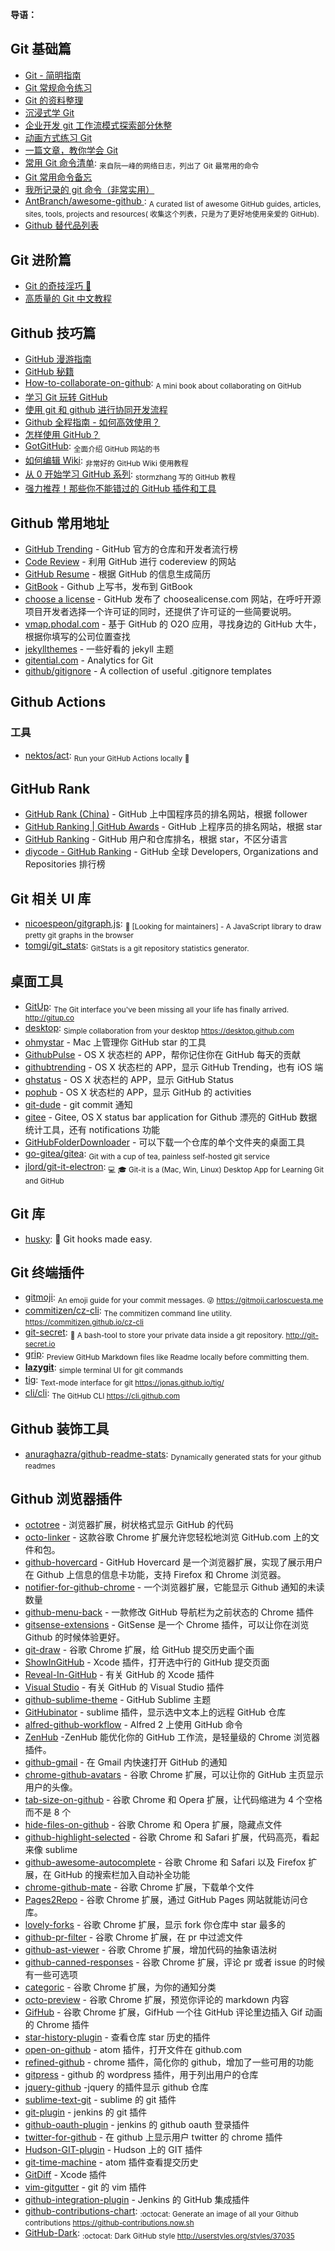 **导语：**

## Git 基础篇

- [Git - 简明指南](http://rogerdudler.github.io/git-guide/index.zh.html)
- [Git 常规命令练习](http://pcottle.github.io/learnGitBranching)
- [Git 的资料整理](https://github.com/xirong/my-git)
- [沉浸式学 Git](http://igit.linuxtoy.org/contents.html)
- [企业开发 git 工作流模式探索部分休整](https://github.com/xirong/my-git/blob/master/git-workflow-tutorial.md)
- [动画方式练习 Git](https://learngitbranching.js.org/)
- [一篇文章，教你学会 Git](http://www.jianshu.com/p/072587b47515)
- [常用 Git 命令清单](http://www.ruanyifeng.com/blog/2015/12/git-cheat-sheet.html): <sub>来自阮一峰的网络日志，列出了 Git 最常用的命令</sub>
- [Git 常用命令备忘](https://jeffjade.com/2014/12/22/2014-12-22-gitmemo/)
- [我所记录的 git 命令（非常实用）](http://www.cnblogs.com/fanfan259/p/4810517.html)
- [AntBranch/awesome-github ](https://github.com/AntBranch/awesome-github): <sub>A curated list of awesome GitHub guides, articles, sites, tools, projects and resources( 收集这个列表，只是为了更好地使用亲爱的 GitHub).</sub>
- [Github 替代品列表](https://tutswiki.com/github-alternatives/)

## Git 进阶篇

- [Git 的奇技淫巧 🙈](https://github.com/521xueweihan/git-tips)
- [高质量的 Git 中文教程](https://github.com/geeeeeeeeek/git-recipes/wiki)

## Github 技巧篇

- [GitHub 漫游指南](https://github.com/phodal/github-roam)
- [GitHub 秘籍](https://github.com/tiimgreen/github-cheat-sheet/blob/master/README.zh-cn.md)
- [How-to-collaborate-on-github](https://github.com/eonist/How-to-collaborate-on-github): <sub>A mini book about collaborating on GitHub</sub>
- [学习 Git 玩转 GitHub](http://www.extlight.com/2017/09/18/%E5%AD%A6%E4%B9%A0Git%E7%8E%A9%E8%BD%ACGitHub/)
- [使用 git 和 github 进行协同开发流程](http://livoras.com/post/28)
- [Github 全程指南 - 如何高效使用？](https://github.com/xirong/my-git/blob/master/how-to-use-github.md)
- [怎样使用 GitHub？](https://www.zhihu.com/question/20070065/answer/79557687)
- [GotGitHub](http://www.worldhello.net/gotgithub/index.html): <sub>全面介绍 GitHub 网站的书</sub>
- [如何编辑 Wiki](https://github.com/g0v/dev/wiki/%E5%A6%82%E4%BD%95%E7%B7%A8%E8%BC%AF-Wiki): <sub>非常好的 GitHub Wiki 使用教程</sub>
- [从 0 开始学习 GitHub 系列](http://stormzhang.com/github/2016/05/25/learn-github-from-zero1/): <sub>stormzhang 写的 GitHub 教程</sub>
- [强力推荐！那些你不能错过的 GitHub 插件和工具](https://juejin.im/post/59ade28051882538fd72fa2c)

## Github 常用地址

- [GitHub Trending](https://github.com/trending) - GitHub 官方的仓库和开发者流行榜
- [Code Review](http://reviewcode.cn/) - 利用 GitHub 进行 codereview 的网站
- [GitHub Resume](http://resume.github.io/) - 根据 GitHub 的信息生成简历
- [GitBook](https://www.gitbook.com/) - Github 上写书，发布到 GitBook
- [choose a license](http://choosealicense.com/) - GitHub 发布了 choosealicense.com 网站，在呼吁开源项目开发者选择一个许可证的同时，还提供了许可证的一些简要说明。
- [vmap.phodal.com](https://vmap.phodal.com/) - 基于 GitHub 的 O2O 应用，寻找身边的 GitHub 大牛，根据你填写的公司位置查找
- [jekyllthemes](https://github.com/mattvh/jekyllthemes) - 一些好看的 jekyll 主题
- [gitential.com](https://gitential.com/) - Analytics for Git
- [github/gitignore](https://github.com/github/gitignore) - A collection of useful .gitignore templates

## Github Actions

### 工具

- [nektos/act](https://github.com/nektos/act): <sub>Run your GitHub Actions locally 🚀</sub>

## GitHub Rank

- [GitHub Rank (China)](http://githubrank.com/) - GitHub 上中国程序员的排名网站，根据 follower
- [GitHub Ranking | GitHub Awards](http://github-awards.com/) - GitHub 上程序员的排名网站，根据 star
- [GitHub Ranking](https://github-ranking.com/) - GitHub 用户和仓库排名，根据 star，不区分语言
- [diycode - GitHub Ranking](http://www.diycode.cc/trends) - GitHub 全球 Developers, Organizations and Repositories 排行榜

## Git 相关 UI 库

- [nicoespeon/gitgraph.js](https://github.com/nicoespeon/gitgraph.js): <sub>👋 [Looking for maintainers] - A JavaScript library to draw pretty git graphs in the browser</sub>
- [tomgi/git_stats](https://github.com/tomgi/git_stats): <sub>GitStats is a git repository statistics generator.</sub>

## 桌面工具

- [GitUp](https://github.com/git-up/GitUp): <sub>The Git interface you've been missing all your life has finally arrived. http://gitup.co</sub>
- [desktop](https://github.com/desktop/desktop): <sub>Simple collaboration from your desktop https://desktop.github.com</sub>
- [ohmystar](http://www.ohmystarapp.com/) - Mac 上管理你 GitHub star 的工具
- [GithubPulse](https://github.com/tadeuzagallo/GithubPulse) - OS X 状态栏的 APP，帮你记住你在 GitHub 每天的贡献
- [githubtrending](http://www.githubtrending.com/) - OS X 状态栏的 APP，显示 GitHub Trending，也有 iOS 端
- [ghstatus](https://itunes.apple.com/cn/app/ghstatus/id883585153?mt=12) - OS X 状态栏的 APP，显示 GitHub Status
- [pophub](http://questbe.at/pophub/) - OS X 状态栏的 APP，显示 GitHub 的 activities
- [git-dude](https://github.com/sickill/git-dude) - git commit 通知
- [gitee](https://github.com/Nightonke/Gitee) - Gitee, OS X status bar application for Github 漂亮的 GitHub 数据统计工具，还有 notifications 功能
- [GitHubFolderDownloader](https://github.com/VahidN/GitHubFolderDownloader) - 可以下载一个仓库的单个文件夹的桌面工具
- [go-gitea/gitea](https://github.com/go-gitea/gitea): <sub>Git with a cup of tea, painless self-hosted git service</sub>
- [jlord/git-it-electron](https://github.com/jlord/git-it-electron): <sub>💻 🎓 Git-it is a (Mac, Win, Linux) Desktop App for Learning Git and GitHub</sub>

## Git 库

- [husky](https://github.com/typicode/husky): 🐶 Git hooks made easy.

## Git 终端插件

- [gitmoji](https://github.com/carloscuesta/gitmoji): <sub>An emoji guide for your commit messages. 😜 https://gitmoji.carloscuesta.me</sub>
- [commitizen/cz-cli](https://github.com/commitizen/cz-cli): <sub>The commitizen command line utility. https://commitizen.github.io/cz-cli</sub>
- [git-secret](https://github.com/sobolevn/git-secret): <sub>👥 A bash-tool to store your private data inside a git repository. http://git-secret.io</sub>
- [grip](https://github.com/joeyespo/grip): <sub>Preview GitHub Markdown files like Readme locally before committing them.</sub>
- [**lazygit**](https://github.com/jesseduffield/lazygit): <sub>simple terminal UI for git commands</sub>
- [tig](https://github.com/jonas/tig): <sub>Text-mode interface for git https://jonas.github.io/tig/</sub>
- [cli/cli](https://github.com/cli/cli): <sub>The GitHub CLI https://cli.github.com</sub>

## Github 装饰工具

- [anuraghazra/github-readme-stats](https://github.com/anuraghazra/github-readme-stats): <sub>Dynamically generated stats for your github readmes</sub>

## Github 浏览器插件

- [octotree](https://github.com/buunguyen/octotree) - 浏览器扩展，树状格式显示 GitHub 的代码
- [octo-linker](https://github.com/octo-linker/chrome-extension) - 这款谷歌 Chrome 扩展允许您轻松地浏览 GitHub.com 上的文件和包。
- [github-hovercard](https://github.com/Justineo/github-hovercard) - GitHub Hovercard 是一个浏览器扩展，实现了展示用户在 Github 上信息的信息卡功能，支持 Firefox 和 Chrome 浏览器。
- [notifier-for-github-chrome](https://github.com/sindresorhus/notifier-for-github-chrome) - 一个浏览器扩展，它能显示 Github 通知的未读数量
- [github-menu-back](https://github.com/summerblue/github-menu-back) - 一款修改 GitHub 导航栏为之前状态的 Chrome 插件
- [gitsense-extensions](https://github.com/gitsense/gitsense-extensions) - GitSense 是一个 Chrome 插件，可以让你在浏览 Github 的时候体验更好。
- [git-draw](https://github.com/ben174/git-draw) - 谷歌 Chrome 扩展，给 GitHub 提交历史画个画
- [ShowInGitHub](https://github.com/larsxschneider/ShowInGitHub) - Xcode 插件，打开选中行的 GitHub 提交页面
- [Reveal-In-GitHub](https://github.com/lzwjava/Reveal-In-GitHub) - 有关 GitHub 的 Xcode 插件
- [Visual Studio](https://github.com/github/VisualStudio) - 有关 GitHub 的 Visual Studio 插件
- [github-sublime-theme](https://github.com/AlexanderEkdahl/github-sublime-theme) - GitHub Sublime 主题
- [GitHubinator](https://github.com/ehamiter/GitHubinator) - sublime 插件，显示选中文本上的远程 GitHub 仓库
- [alfred-github-workflow](https://github.com/gharlan/alfred-github-workflow) - Alfred 2 上使用 GitHub 命令
- [ZenHub](https://github.com/ZenHubIO/support) -ZenHub 能优化你的 GitHub 工作流，是轻量级的 Chrome 浏览器插件。
- [github-gmail](https://github.com/muan/github-gmail) - 在 Gmail 内快速打开 GitHub 的通知
- [chrome-github-avatars](https://github.com/anasnakawa/chrome-github-avatars) - 谷歌 Chrome 扩展，可以让你的 GitHub 主页显示用户的头像。
- [tab-size-on-github](https://github.com/sindresorhus/tab-size-on-github) - 谷歌 Chrome 和 Opera 扩展，让代码缩进为 4 个空格而不是 8 个
- [hide-files-on-github](https://github.com/sindresorhus/hide-files-on-github) - 谷歌 Chrome 和 Opera 扩展，隐藏点文件
- [github-highlight-selected](https://github.com/Nuclides/github-highlight-selected) - 谷歌 Chrome 和 Safari 扩展，代码高亮，看起来像 sublime
- [github-awesome-autocomplete](https://github.com/algolia/github-awesome-autocomplete) - 谷歌 Chrome 和 Safari 以及 Firefox 扩展，在 GitHub 的搜索栏加入自动补全功能
- [chrome-github-mate](https://github.com/rubyerme/chrome-github-mate) - 谷歌 Chrome 扩展，下载单个文件
- [Pages2Repo](https://github.com/Frozenfire92/Pages2Repo) - 谷歌 Chrome 扩展，通过 GitHub Pages 网站就能访问仓库。
- [lovely-forks](https://github.com/musically-ut/lovely-forks) - 谷歌 Chrome 扩展，显示 fork 你仓库中 star 最多的
- [github-pr-filter](https://github.com/danielhusar/github-pr-filter) - 谷歌 Chrome 扩展，在 pr 中过滤文件
- [github-ast-viewer](https://github.com/lukehorvat/github-ast-viewer) - 谷歌 Chrome 扩展，增加代码的抽象语法树
- [github-canned-responses](https://github.com/notwaldorf/github-canned-responses) - 谷歌 Chrome 扩展，评论 pr 或者 issue 的时候有一些可选项
- [categoric](https://github.com/ozlerhakan/categoric) - 谷歌 Chrome 扩展，为你的通知分类
- [octo-preview](https://github.com/DrewML/octo-preview) - 谷歌 Chrome 扩展，预览你评论的 markdown 内容
- [GifHub](https://github.com/DrewML/GifHub) - 谷歌 Chrome 扩展，GifHub 一个往 GitHub 评论里边插入 Gif 动画的 Chrome 插件
- [star-history-plugin](https://github.com/timqian/star-history-plugin) - 查看仓库 star 历史的插件
- [open-on-github](https://github.com/atom/open-on-github) - atom 插件，打开文件在 github.com
- [refined-github](https://github.com/sindresorhus/refined-github) - chrome 插件，简化你的 github，增加了一些可用的功能
- [gitpress](https://github.com/enricob/gitpress) - github 的 wordpress 插件，用于列出用户的仓库
- [jquery-github](https://github.com/zenorocha/jquery-github) -jquery 的插件显示 github 仓库
- [sublime-text-git](https://github.com/kemayo/sublime-text-git) - sublime 的 git 插件
- [git-plugin](https://github.com/jenkinsci/git-plugin) - jenkins 的 git 插件
- [github-oauth-plugin](https://github.com/jenkinsci/github-oauth-plugin) - jenkins 的 github oauth 登录插件
- [twitter-for-github](https://github.com/bevacqua/twitter-for-github) - 在 github 上显示用户 twitter 的 chrome 插件
- [Hudson-GIT-plugin](https://github.com/magnayn/Hudson-GIT-plugin) - Hudson 上的 GIT 插件
- [git-time-machine](https://github.com/littlebee/git-time-machine) - atom 插件查看提交历史
- [GitDiff](https://github.com/johnno1962/GitDiff) - Xcode 插件
- [vim-gitgutter](https://github.com/airblade/vim-gitgutter) - git 的 vim 插件
- [github-integration-plugin](https://github.com/KostyaSha/github-integration-plugin) - Jenkins 的 GitHub 集成插件
- [github-contributions-chart](https://github.com/sallar/github-contributions-chart): <sub>:octocat: Generate an image of all your Github contributions https://github-contributions.now.sh</sub>
- [GitHub-Dark](https://github.com/StylishThemes/GitHub-Dark): <sub>:octocat: Dark GitHub style http://userstyles.org/styles/37035</sub>
